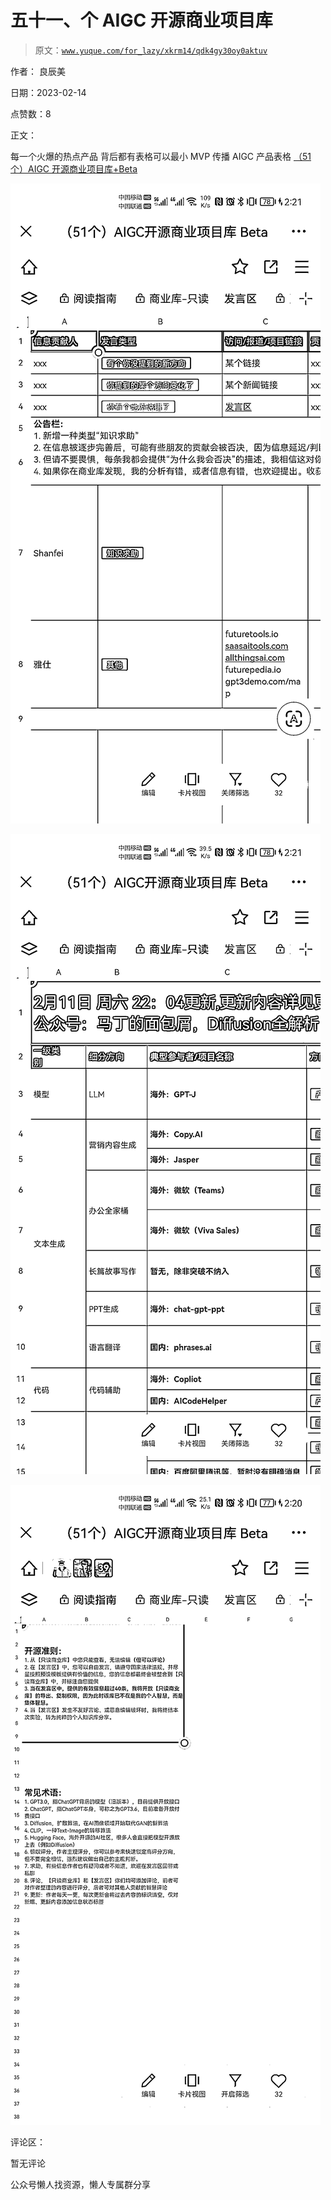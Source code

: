 # 五十一、个 AIGC 开源商业项目库

> 原文：[`www.yuque.com/for_lazy/xkrm14/qdk4gy30oy0aktuv`](https://www.yuque.com/for_lazy/xkrm14/qdk4gy30oy0aktuv)



作者： 良辰美



日期：2023-02-14



点赞数：8



正文：



每一个火爆的热点产品 背后都有表格可以最小 MVP 传播 AIGC 产品表格 [（51 个）AIGC 开源商业项目库+Beta](https://docs.qq.com/sheet/DRE5jalZKeVZzQlFj?tab=BB08J2&u=bff979a4652e4cef924ab6310cc592fd)



![](img/2d9b6921370c4d0f528c1eae9b6dac56.png)  

![](img/991f6ca450d289a4f9c42d988db1ba0c.png)  

![](img/2de835259ab6273bff75456ed680a07b.png)  

评论区：



暂无评论



公众号懒人找资源，懒人专属群分享

